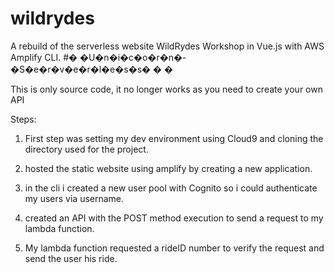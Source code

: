 # wildrydes

A rebuild of the serverless website WildRydes Workshop in Vue.js with AWS Amplify CLI.
#� �U�n�i�c�o�r�n�-�S�e�r�v�e�r�l�e�s�s�
�
�

This is only source code, it no longer works as you need to create your own API

Steps:

1. First step was setting my dev environment using Cloud9 and cloning the directory used for the project.

2. hosted the static website using amplify by creating a new application.

3. in the cli i created a new user pool with Cognito so i could authenticate my users via username.

4. created an API with the POST method execution to send a request to my lambda function.

5. My lambda function requested a rideID number to verify the request and send the user his ride.
